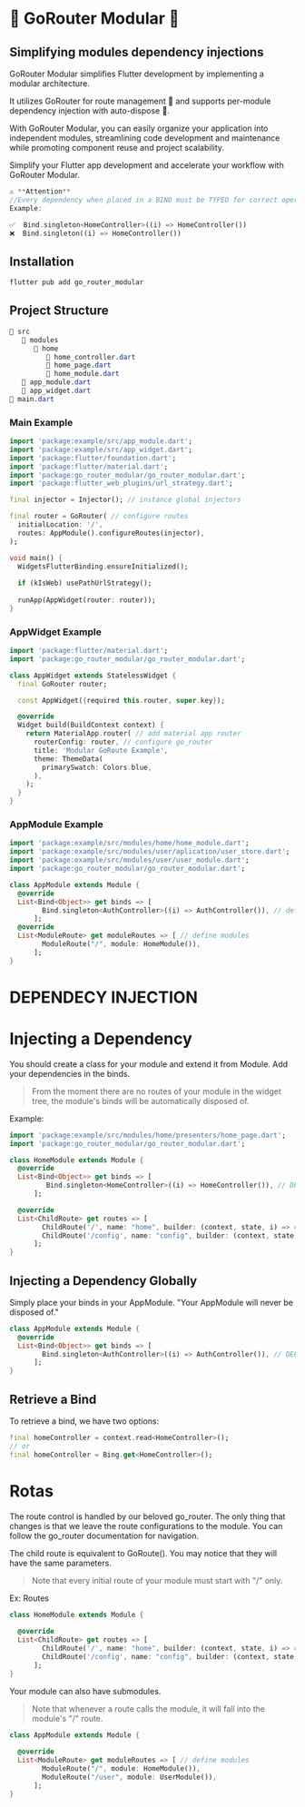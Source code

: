 
# 🧩 GoRouter Modular 💉
## Simplifying modules dependency injections

GoRouter Modular simplifies Flutter development by implementing a modular architecture.

It utilizes GoRouter for route management 🧩 and supports per-module dependency injection with auto-dispose 💉.

With GoRouter Modular, you can easily organize your application into independent modules, streamlining code development and maintenance while promoting component reuse and project scalability.

Simplify your Flutter app development and accelerate your workflow with GoRouter Modular.

```dart
⚠️ **Attention**
//Every dependency when placed in a BIND must be TYPED for correct operation.
Example:

✅  Bind.singleton<HomeController>((i) => HomeController())
❌  Bind.singleton((i) => HomeController())
```

## Installation

```bash
flutter pub add go_router_modular
````
## Project Structure
```css
📁 src
   📁 modules
      📁 home
         📄 home_controller.dart
         📄 home_page.dart
         📄 home_module.dart
   📄 app_module.dart
   📄 app_widget.dart
📄 main.dart
```

### Main Example
```dart
import 'package:example/src/app_module.dart';
import 'package:example/src/app_widget.dart';
import 'package:flutter/foundation.dart';
import 'package:flutter/material.dart';
import 'package:go_router_modular/go_router_modular.dart';
import 'package:flutter_web_plugins/url_strategy.dart';

final injector = Injector(); // instance global injectors

final router = GoRouter( // configure routes
  initialLocation: '/',
  routes: AppModule().configureRoutes(injector),
);

void main() {
  WidgetsFlutterBinding.ensureInitialized();
  
  if (kIsWeb) usePathUrlStrategy();
  
  runApp(AppWidget(router: router));
}
````
### AppWidget Example
```dart
import 'package:flutter/material.dart';
import 'package:go_router_modular/go_router_modular.dart';

class AppWidget extends StatelessWidget {
  final GoRouter router;

  const AppWidget({required this.router, super.key});

  @override
  Widget build(BuildContext context) {
    return MaterialApp.router( // add material app router
      routerConfig: router, // configure go_router
      title: 'Modular GoRoute Example',
      theme: ThemeData(
        primarySwatch: Colors.blue,
      ),
    );
  }
}
```
### AppModule Example

```dart
import 'package:example/src/modules/home/home_module.dart';
import 'package:example/src/modules/user/aplication/user_store.dart';
import 'package:example/src/modules/user/user_module.dart';
import 'package:go_router_modular/go_router_modular.dart';

class AppModule extends Module {
  @override
  List<Bind<Object>> get binds => [
        Bind.singleton<AuthController>((i) => AuthController()), // define binds global in app_module
      ];
  @override
  List<ModuleRoute> get moduleRoutes => [ // define modules
        ModuleRoute("/", module: HomeModule()),
      ];
}


```
# DEPENDECY INJECTION

# Injecting a Dependency
You should create a class for your module and extend it from Module. Add your dependencies in the binds.

 > From the moment there are no routes of your module in the widget tree, the module's binds will be automatically disposed of.

Example:
```dart
import 'package:example/src/modules/home/presenters/home_page.dart';
import 'package:go_router_modular/go_router_modular.dart';

class HomeModule extends Module {
  @override
  List<Bind<Object>> get binds => [
         Bind.singleton<HomeController>((i) => HomeController()), // DEFINE BINDS FOR MODULE
      ];

  @override
  List<ChildRoute> get routes => [
        ChildRoute('/', name: "home", builder: (context, state, i) => const HomePage()), // define routes
        ChildRoute('/config', name: "config", builder: (context, state, i) => const ConfigPage()),
      ];
}
```
## Injecting a Dependency Globally
Simply place your binds in your AppModule. "Your AppModule will never be disposed of."
```dart
class AppModule extends Module {
  @override
  List<Bind<Object>> get binds => [
        Bind.singleton<AuthController>((i) => AuthController()), // DEFINE GLOBAL BINDS IN APP_MODULE
      ];
}
```

## Retrieve a Bind
To retrieve a bind, we have two options:
```dart
final homeController = context.read<HomeController>();
// or
final homeController = Bing.get<HomeController>();
```
# Rotas
The route control is handled by our beloved go_router. The only thing that changes is that we leave the route configurations to the module. You can follow the go_router documentation for navigation.

The child route is equivalent to GoRoute(). You may notice that they will have the same parameters.

 > Note that every initial route of your module must start with "/" only.

Ex: Routes
```dart
class HomeModule extends Module {
 
  @override
  List<ChildRoute> get routes => [
        ChildRoute('/', name: "home", builder: (context, state, i) => const HomePage()), // define routes
        ChildRoute('/config', name: "config", builder: (context, state, i) => const ConfigPage()),
      ];
}
````

Your module can also have submodules. 
 > Note that whenever a route calls the module, it will fall into the module's "/" route.
```dart
class AppModule extends Module {
 
  @override
  List<ModuleRoute> get moduleRoutes => [ // define modules
        ModuleRoute("/", module: HomeModule()),
        ModuleRoute("/user", module: UserModule()),
      ];
}
```






